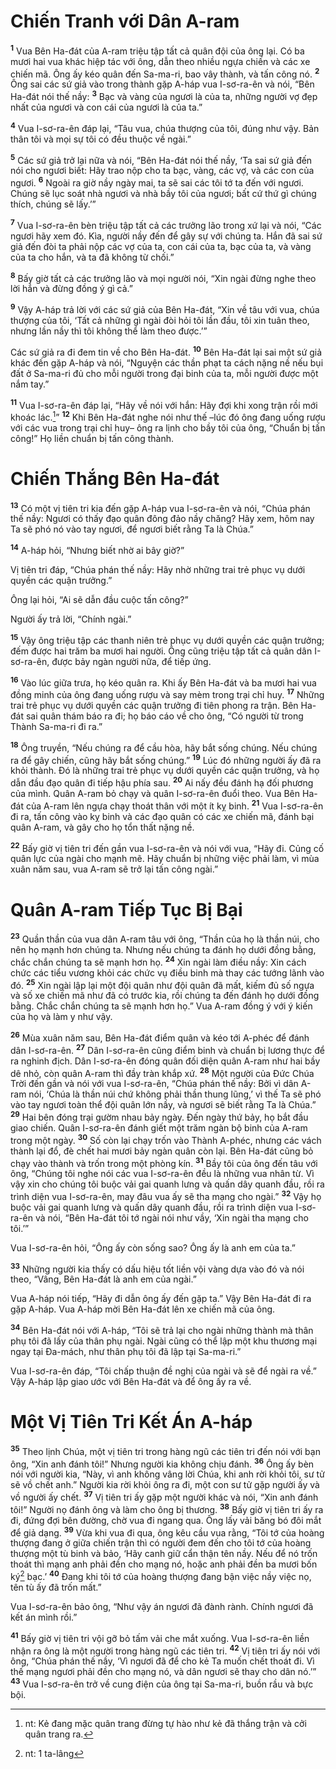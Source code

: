 # Chiến Tranh với Dân A-ram
<sup><b>1</b></sup> Vua Bên Ha-đát của A-ram triệu tập tất cả quân đội của ông lại. Có ba mươi hai vua khác hiệp tác với ông, dẫn theo nhiều ngựa chiến và các xe chiến mã. Ông ấy kéo quân đến Sa-ma-ri, bao vây thành, và tấn công nó. <sup><b>2</b></sup> Ông sai các sứ giả vào trong thành gặp A-háp vua I-sơ-ra-ên và nói, “Bên Ha-đát nói thế nầy: <sup><b>3</b></sup> Bạc và vàng của ngươi là của ta, những người vợ đẹp nhất của ngươi và con cái của ngươi là của ta.”

<sup><b>4</b></sup> Vua I-sơ-ra-ên đáp lại, “Tâu vua, chúa thượng của tôi, đúng như vậy. Bản thân tôi và mọi sự tôi có đều thuộc về ngài.”

<sup><b>5</b></sup> Các sứ giả trở lại nữa và nói, “Bên Ha-đát nói thế nầy, ‘Ta sai sứ giả đến nói cho ngươi biết: Hãy trao nộp cho ta bạc, vàng, các vợ, và các con của ngươi. <sup><b>6</b></sup> Ngoài ra giờ nầy ngày mai, ta sẽ sai các tôi tớ ta đến với ngươi. Chúng sẽ lục soát nhà ngươi và nhà bầy tôi của ngươi; bất cứ thứ gì chúng thích, chúng sẽ lấy.’”

<sup><b>7</b></sup> Vua I-sơ-ra-ên bèn triệu tập tất cả các trưởng lão trong xứ lại và nói, “Các ngươi hãy xem đó. Kìa, người nầy đến để gây sự với chúng ta. Hắn đã sai sứ giả đến đòi ta phải nộp các vợ của ta, con cái của ta, bạc của ta, và vàng của ta cho hắn, và ta đã không từ chối.”

<sup><b>8</b></sup> Bấy giờ tất cả các trưởng lão và mọi người nói, “Xin ngài đừng nghe theo lời hắn và đừng đồng ý gì cả.”

<sup><b>9</b></sup> Vậy A-háp trả lời với các sứ giả của Bên Ha-đát, “Xin về tâu với vua, chúa thượng của tôi, ‘Tất cả những gì ngài đòi hỏi tôi lần đầu, tôi xin tuân theo, nhưng lần nầy thì tôi không thể làm theo được.’”

Các sứ giả ra đi đem tin về cho Bên Ha-đát. <sup><b>10</b></sup> Bên Ha-đát lại sai một sứ giả khác đến gặp A-háp và nói, “Nguyện các thần phạt ta cách nặng nề nếu bụi đất ở Sa-ma-ri đủ cho mỗi người trong đại binh của ta, mỗi người được một nắm tay.”

<sup><b>11</b></sup> Vua I-sơ-ra-ên đáp lại, “Hãy về nói với hắn: Hãy đợi khi xong trận rồi mới khoác lác.[^1-37bc893f-1c63-48f6-921b-03c6732a2620]” <sup><b>12</b></sup> Khi Bên Ha-đát nghe nói như thế –lúc đó ông đang uống rượu với các vua trong trại chỉ huy– ông ra lịnh cho bầy tôi của ông, “Chuẩn bị tấn công!” Họ liền chuẩn bị tấn công thành.


# Chiến Thắng Bên Ha-đát
<sup><b>13</b></sup> Có một vị tiên tri kia đến gặp A-háp vua I-sơ-ra-ên và nói, “Chúa phán thế nầy: Ngươi có thấy đạo quân đông đảo nầy chăng? Hãy xem, hôm nay Ta sẽ phó nó vào tay ngươi, để ngươi biết rằng Ta là Chúa.”

<sup><b>14</b></sup> A-háp hỏi, “Nhưng biết nhờ ai bây giờ?”

Vị tiên tri đáp, “Chúa phán thế nầy: Hãy nhờ những trai trẻ phục vụ dưới quyền các quận trưởng.”

Ông lại hỏi, “Ai sẽ dẫn đầu cuộc tấn công?”

Người ấy trả lời, “Chính ngài.”

<sup><b>15</b></sup> Vậy ông triệu tập các thanh niên trẻ phục vụ dưới quyền các quận trưởng; đếm được hai trăm ba mươi hai người. Ông cũng triệu tập tất cả quân dân I-sơ-ra-ên, được bảy ngàn người nữa, để tiếp ứng.

<sup><b>16</b></sup> Vào lúc giữa trưa, họ kéo quân ra. Khi ấy Bên Ha-đát và ba mươi hai vua đồng minh của ông đang uống rượu và say mèm trong trại chỉ huy. <sup><b>17</b></sup> Những trai trẻ phục vụ dưới quyền các quận trưởng đi tiên phong ra trận. Bên Ha-đát sai quân thám báo ra đi; họ báo cáo về cho ông, “Có người từ trong Thành Sa-ma-ri đi ra.”

<sup><b>18</b></sup> Ông truyền, “Nếu chúng ra để cầu hòa, hãy bắt sống chúng. Nếu chúng ra để gây chiến, cũng hãy bắt sống chúng.” <sup><b>19</b></sup> Lúc đó những người ấy đã ra khỏi thành. Ðó là những trai trẻ phục vụ dưới quyền các quận trưởng, và họ dẫn đầu đạo quân đi tiếp hậu phía sau. <sup><b>20</b></sup> Ai nấy đều đánh hạ đối phương của mình. Quân A-ram bỏ chạy và quân I-sơ-ra-ên đuổi theo. Vua Bên Ha-đát của A-ram lên ngựa chạy thoát thân với một ít kỵ binh. <sup><b>21</b></sup> Vua I-sơ-ra-ên đi ra, tấn công vào kỵ binh và các đạo quân có các xe chiến mã, đánh bại quân A-ram, và gây cho họ tổn thất nặng nề.

<sup><b>22</b></sup> Bấy giờ vị tiên tri đến gần vua I-sơ-ra-ên và nói với vua, “Hãy đi. Củng cố quân lực của ngài cho mạnh mẽ. Hãy chuẩn bị những việc phải làm, vì mùa xuân năm sau, vua A-ram sẽ trở lại tấn công ngài.”


# Quân A-ram Tiếp Tục Bị Bại
<sup><b>23</b></sup> Quần thần của vua dân A-ram tâu với ông, “Thần của họ là thần núi, cho nên họ mạnh hơn chúng ta. Nhưng nếu chúng ta đánh họ dưới đồng bằng, chắc chắn chúng ta sẽ mạnh hơn họ. <sup><b>24</b></sup> Xin ngài làm điều nầy: Xin cách chức các tiểu vương khỏi các chức vụ điều binh mà thay các tướng lãnh vào đó. <sup><b>25</b></sup> Xin ngài lập lại một đội quân như đội quân đã mất, kiếm đủ số ngựa và số xe chiến mã như đã có trước kia, rồi chúng ta đến đánh họ dưới đồng bằng. Chắc chắn chúng ta sẽ mạnh hơn họ.” Vua A-ram đồng ý với ý kiến của họ và làm y như vậy.

<sup><b>26</b></sup> Mùa xuân năm sau, Bên Ha-đát điểm quân và kéo tới A-phéc để đánh dân I-sơ-ra-ên. <sup><b>27</b></sup> Dân I-sơ-ra-ên cũng điểm binh và chuẩn bị lương thực để ra nghinh địch. Dân I-sơ-ra-ên đóng quân đối diện quân A-ram như hai bầy dê nhỏ, còn quân A-ram thì đầy tràn khắp xứ. <sup><b>28</b></sup> Một người của Ðức Chúa Trời đến gần và nói với vua I-sơ-ra-ên, “Chúa phán thế nầy: Bởi vì dân A-ram nói, ‘Chúa là thần núi chứ không phải thần thung lũng,’ vì thế Ta sẽ phó vào tay ngươi toàn thể đội quân lớn nầy, và ngươi sẽ biết rằng Ta là Chúa.” <sup><b>29</b></sup> Hai bên đóng trại gườm nhau bảy ngày. Ðến ngày thứ bảy, họ bắt đầu giao chiến. Quân I-sơ-ra-ên đánh giết một trăm ngàn bộ binh của A-ram trong một ngày. <sup><b>30</b></sup> Số còn lại chạy trốn vào Thành A-phéc, nhưng các vách thành lại đổ, đè chết hai mươi bảy ngàn quân còn lại. Bên Ha-đát cũng bỏ chạy vào thành và trốn trong một phòng kín. <sup><b>31</b></sup> Bầy tôi của ông đến tâu với ông, “Chúng tôi nghe nói các vua I-sơ-ra-ên đều là những vua nhân từ. Vì vậy xin cho chúng tôi buộc vải gai quanh lưng và quấn dây quanh đầu, rồi ra trình diện vua I-sơ-ra-ên, may đâu vua ấy sẽ tha mạng cho ngài.” <sup><b>32</b></sup> Vậy họ buộc vải gai quanh lưng và quấn dây quanh đầu, rồi ra trình diện vua I-sơ-ra-ên và nói, “Bên Ha-đát tôi tớ ngài nói như vầy, ‘Xin ngài tha mạng cho tôi.’”

Vua I-sơ-ra-ên hỏi, “Ông ấy còn sống sao? Ông ấy là anh em của ta.”

<sup><b>33</b></sup> Những người kia thấy có dấu hiệu tốt liền vội vàng dựa vào đó và nói theo, “Vâng, Bên Ha-đát là anh em của ngài.”

Vua A-háp nói tiếp, “Hãy đi dẫn ông ấy đến gặp ta.” Vậy Bên Ha-đát đi ra gặp A-háp. Vua A-háp mời Bên Ha-đát lên xe chiến mã của ông.

<sup><b>34</b></sup> Bên Ha-đát nói với A-háp, “Tôi sẽ trả lại cho ngài những thành mà thân phụ tôi đã lấy của thân phụ ngài. Ngài cũng có thể lập một khu thương mại ngay tại Ða-mách, như thân phụ tôi đã lập tại Sa-ma-ri.”

Vua I-sơ-ra-ên đáp, “Tôi chấp thuận đề nghị của ngài và sẽ để ngài ra về.” Vậy A-háp lập giao ước với Bên Ha-đát và để ông ấy ra về.


# Một Vị Tiên Tri Kết Án A-háp
<sup><b>35</b></sup> Theo lịnh Chúa, một vị tiên tri trong hàng ngũ các tiên tri đến nói với bạn ông, “Xin anh đánh tôi!” Nhưng người kia không chịu đánh. <sup><b>36</b></sup> Ông ấy bèn nói với người kia, “Này, vì anh không vâng lời Chúa, khi anh rời khỏi tôi, sư tử sẽ vồ chết anh.” Người kia rời khỏi ông ra đi, một con sư tử gặp người ấy và vồ người ấy chết. <sup><b>37</b></sup> Vị tiên tri ấy gặp một người khác và nói, “Xin anh đánh tôi!” Người nọ đánh ông và làm cho ông bị thương. <sup><b>38</b></sup> Bấy giờ vị tiên tri ấy ra đi, đứng đợi bên đường, chờ vua đi ngang qua. Ông lấy vải băng bó đôi mắt để giả dạng. <sup><b>39</b></sup> Vừa khi vua đi qua, ông kêu cầu vua rằng, “Tôi tớ của hoàng thượng đang ở giữa chiến trận thì có người đem đến cho tôi tớ của hoàng thượng một tù binh và bảo, ‘Hãy canh giữ cẩn thận tên nầy. Nếu để nó trốn thoát thì mạng anh phải đền cho mạng nó, hoặc anh phải đền ba mươi bốn ký[^2-37bc893f-1c63-48f6-921b-03c6732a2620] bạc.’ <sup><b>40</b></sup> Ðang khi tôi tớ của hoàng thượng đang bận việc nầy việc nọ, tên tù ấy đã trốn mất.”

Vua I-sơ-ra-ên bảo ông, “Như vậy án ngươi đã đành rành. Chính ngươi đã kết án mình rồi.”

<sup><b>41</b></sup> Bấy giờ vị tiên tri vội gỡ bỏ tấm vải che mắt xuống. Vua I-sơ-ra-ên liền nhận ra ông là một người trong hàng ngũ các tiên tri. <sup><b>42</b></sup> Vị tiên tri ấy nói với ông, “Chúa phán thế nầy, ‘Vì ngươi đã để cho kẻ Ta muốn chết thoát đi. Vì thế mạng ngươi phải đền cho mạng nó, và dân ngươi sẽ thay cho dân nó.’” <sup><b>43</b></sup> Vua I-sơ-ra-ên trở về cung điện của ông tại Sa-ma-ri, buồn rầu và bực bội.

[^1-37bc893f-1c63-48f6-921b-03c6732a2620]: nt: Kẻ đang mặc quân trang đừng tự hào như kẻ đã thắng trận và cởi quân trang ra.
[^2-37bc893f-1c63-48f6-921b-03c6732a2620]: nt: 1 ta-lâng